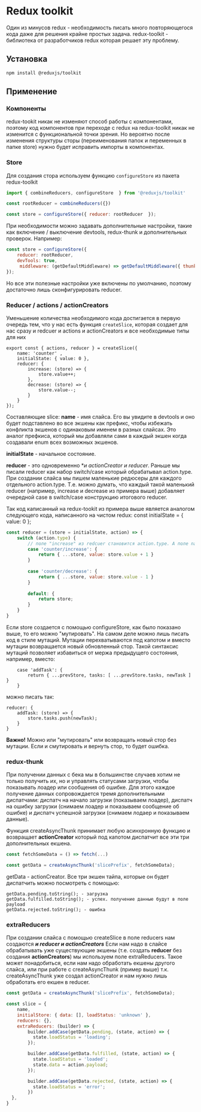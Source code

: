 # Redux toolkit

Один из минусов redux - необходимость писать много повторяющегося кода даже для решения крайне простых задача. redux-toolkit - библиотека от разработчиков redux которая решает эту проблему.

## Установка
```bash
npm install @reduxjs/toolkit
```

## Применение

### Компоненты
redux-tookit никак не изменяют способ работы с компонентами, поэтому код компонентов при переходе с redux на redux-toolkit никак не изменится с функциональной точки зрения. Но вероятно после изменения структуры сторы (переименования папок и переменных в папке store) нужно будет исправить импорты в компонентах.

### Store
Для создания стора используем функцию ``configureStore`` из пакета redux-toolkit

```javascript
import { combineReducers, configureStore  } from '@reduxjs/toolkit'

const rootReducer = combineReducers({})

const store = configureStore({ reducer: rootReducer  });
```

При необходимости можно задавать дополнительные настройки, такие как включение / выключение devtools, redux-thunk и дополнительных проверок. Например:

```javascript
const store = configureStore({
    reducer: rootReducer,
    devTools: true,
     middleware: (getDefaultMiddleware) => getDefaultMiddleware({ thunk: true, serializableCheck: false }),
});
```

Но все эти полезные настройки уже включены по умолчанию, поэтому достаточно лишь сконфигурировать reducer.

### Reducer / actions / actionCreators
Уменьшение количества необходимого кода достигается в первую очередь тем, что у нас есть функция ``createSlice``, которая создает для нас сразу и redcuer и actions и actionCreators и все необходимые типы для них

```
export const { actions, reducer } = createSlice({
    name: 'counter' ,
    initialState: { value: 0 },
    reducer: {
        increase: (store) => {
            store.value++;
        },
        decrease: (store) => {
            store.value--;
        }
    }
});
```

Составляющие slice:
**name** - имя слайса. Его вы увидите в devtools и оно будет подставлено во все экшены как префикс, чтобы избежать конфликта экшенов с одинаковым именем в разных слайсах. Это аналог префкиса, который мы добавляли сами в каждый экшен когда создавали enum всех возможных экшенов.


**initialState** - начальное состояние.


**reducer** - это одновременно **и actionCreator и *reducer**. Раньше мы писали reducer как набор switch/case который обрабатывал action.type. При создании слайса мы пишем маленькие редюсеры для каждого отдельного action.type. Т.е. можно думать, что каждый такой маленький reducer (например, increase и decrease из примера выше) добавляет очередной case в switch/case конструкцию итогового reducer.

Так код каписанный на redux-tookit из примера выше является аналогом следующего кода, написанного на чистом redux:
const initialState =  { value: 0 };

```javascript
const reducer = (store = initialState, action) => {
    switch (action.type) {
        // поле "increase" из redcuer становится action.type. А поле name - префиксом.
        case 'counter/increase': {
            return { ...store, value: store.value + 1 }
        }
        
        case 'counter/decrease': {
            return { ...store, value: store.value - 1 }
        }
    
        default: {
            return store;
        }
    }
}
```

Если store создается с помощью configureStore, как было показано выше, то его можно "мутировать". На самом деле можно лишь писать код в стиле мутаций. Мутации перехватываются под капотом и вместо мутации возвращается новый обновленный стор. Такой синтаксис мутаций позволяет избавиться от мержа предыдущего состояния, например, вместо:

```
    case 'addTask': {
        return { ...prevStore, tasks: [ ...prevStore.tasks, newTask ] }
    }
```
можно писать так:
```
reducer: {
    addTask: (store) => {
        store.tasks.push(newTask);
    }
}
```

**Важно!** Можно или "мутировать" или возвращать новый стор без мутации. Если и смутировать и вернуть стор, то будет ошибка.

### redux-thunk 

При получении данных с бека мы в большинстве случаев хотим не только получить их, но и управлять статусами загрузки, чтобы показывать лоадер или сообщения об ошибке. Для этого каждое получение данных сопровождается тремя дополнительными диспатчами: диспатч на начало загрузки (показываем лоадер), диспатч на ошибку загрузки (снимаем лоадер и показываем сообщение об ошибке) и диспатч успешной загрузки (снимаем лодаер и показываем данные).

Функция createAsyncThunk принимает любую асинхронную функцию и возвращает **actionCreator** который под капотом диспатчит все эти три дополнительных екшена.

```javascript
const fetchSomeData = () => fetch(...)

const getData = createAsyncThunk('slicePrefix', fetchSomeData);
```

getData - actionCreator. Все три экшен тайпа, которые он будет диспатчить можно посмотреть с помощью:

```
getData.pending.toString(); - загрузка
getData.fulfilled.toString(); - успех. получение данные будут в поле payload
getData.rejected.toString(); - ошибка
```

### extraReducers
При создании слайса с помощью createSlice в поле reducers нам создаются ***и reducer и actionCreators***
Если нам надо в слайсе обрабатывать уже существующие экшены (т.е. создать **reducer** без создания **actionCreators**) мы используем поле extraReducers. Такое может понадобиться, если нам надо обработать екшены другого слайса, или при работе с createAsyncThunk (пример выше) т.к. createAsyncThunk уже создал actionCreator и нам нужно лишь обработать его екшен в reducer.

```javascript
const getData = createAsyncThunk('slicePrefix', fetchSomeData);

const slice = {
    name,
    initialStore: { data: [], loadStatus: 'unknown' },
    reducers: {},
    extraReducers: (builder) => {
        builder.addCase(getData.pending, (state, action) => {
          state.loadStatus = 'loading';
        });

        builder.addCase(getData.fulfilled, (state, action) => {
          state.loadStatus = 'loaded';
          state.data = action.payload;
        });

        builder.addCase(getData.rejected, (state, action) => {
          state.loadStatus = 'error';
        })
  },
}
```
